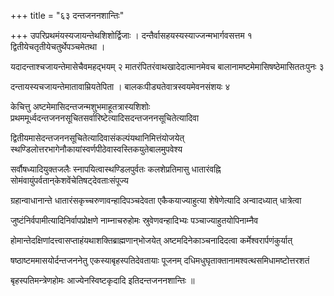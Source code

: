 +++
title = "६३ दन्तजननशान्तिः"

+++
उपरिप्रथमंयस्यजायन्तेथशिशोर्द्विजाः । दन्तैर्वासहयस्यस्याज्जन्मभार्गवसत्तम १ द्वितीयेचतृतीयेचतुर्थेपञ्चमेतथा ।

यदादन्ताश्चजायन्तेमासेचैवमहद्भयम् २ मातरंपितरंवाथखादेदात्मानमेवच बालानामष्टमेमासिषष्ठेमासिततःपुनः ३

दन्तायस्यचजायन्तेमातावाम्रियतेपिता । बालकःपीड्यतेवात्रस्वयमेवनसंशयः ४

केचित्तु अष्टमेमासिदन्तजन्मशुभमाहूतत्रास्यशिशोः प्रथममूर्ध्वदन्तजननसूचितसर्वारिष्टेत्यादिसदन्तजननसूचितेत्यादिवा

द्वितीयमासेदन्तजननसूचितेत्यादिवासंकल्पंयथानिमित्तंयोजयेत् स्थण्डिलोत्तरभागेनौकायांस्वर्णपीठेवास्वस्तिकयुतेबालमुपवेश्य

सर्वौषध्यादियुक्तजलैः स्नापयित्वास्थण्डिलपुर्वतः कलशेप्रतिमासु धातारंवह्नि सोमंवायुंपर्वतान्‌केशवेंचेतिषट्‌देवताःसंपूज्य

ग्रहान्वाधानान्ते धातारंसकृच्चरुणावन्हादिपञ्चदेवता एकैकयाज्याहुत्या शेषेणेत्यादि अन्वादध्यात् धात्रेत्वा

जुष्टंनिर्वपामीत्यादिनिर्वापप्रोक्षणे नाम्नाचरुहोमः स्रुवेणवन्हादिभ्यः पञ्चाज्याहुतयोपिनाम्नैव

होमान्तेदक्षिणांदत्त्वासप्ताहंयथाशक्तिब्राह्मणान्‌भोजयेत् अष्टमदिनेकाञ्चनादिदत्वा कर्मेश्वरार्पणंकुर्यात्

षष्ठाष्टममासयोर्दन्तजननेतु एकस्याबृहस्पतिदेवतायाः पूजनम् दधिमधुघृताक्तानामश्वत्थसमिधामष्टोत्तरशतं

बृहस्पतिमन्त्रेणहोमः आज्येनस्विष्टकृदादि इतिदन्तजननशान्तिः ॥

